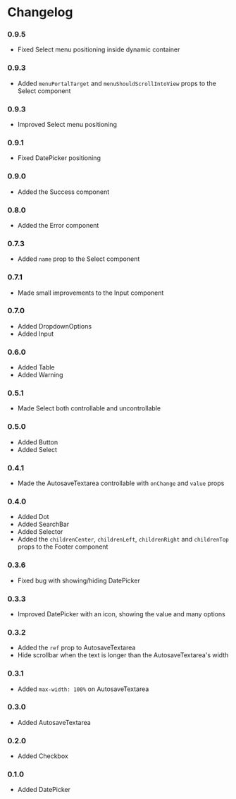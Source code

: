 # Changelog

### 0.9.5
- Fixed Select menu positioning inside dynamic container

### 0.9.3
- Added `menuPortalTarget` and `menuShouldScrollIntoView` props to the Select component

### 0.9.3
- Improved Select menu positioning

### 0.9.1
- Fixed DatePicker positioning

### 0.9.0
- Added the Success component

### 0.8.0
- Added the Error component

### 0.7.3
- Added `name` prop to the Select component

### 0.7.1
- Made small improvements to the Input component

### 0.7.0
- Added DropdownOptions
- Added Input

### 0.6.0
- Added Table
- Added Warning

### 0.5.1
- Made Select both controllable and uncontrollable

### 0.5.0
- Added Button
- Added Select

### 0.4.1
- Made the AutosaveTextarea controllable with `onChange` and `value` props

### 0.4.0
- Added Dot
- Added SearchBar
- Added Selector
- Added the `childrenCenter`, `childrenLeft`, `childrenRight` and `childrenTop` props to the Footer component

### 0.3.6
- Fixed bug with showing/hiding DatePicker

### 0.3.3
- Improved DatePicker with an icon, showing the value and many options

### 0.3.2
- Added the `ref` prop to AutosaveTextarea
- Hide scrollbar when the text is longer than the AutosaveTextarea's width

### 0.3.1
- Added `max-width: 100%` on AutosaveTextarea

### 0.3.0
- Added AutosaveTextarea

### 0.2.0
- Added Checkbox

### 0.1.0
- Added DatePicker
